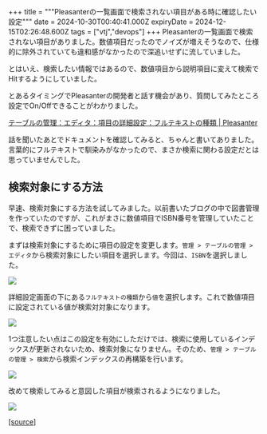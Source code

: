 +++
title = """Pleasanterの一覧画面で検索されない項目がある時に確認したい設定"""
date = 2024-10-30T00:40:41.000Z
expiryDate = 2024-12-15T02:26:48.600Z
tags = ["vtj","devops"]
+++
Pleasanterの一覧画面で検索されない項目がありました。数値項目だったのでノイズが増えそうなので、仕様的に除外されていても違和感がなかったので深追いせずに流していました。

とはいえ、検索したい情報ではあるので、数値項目から説明項目に変えて検索でHitするようにしていました。

とあるタイミングでPleasanterの開発者と話す機会があり、質問してみたところ設定でOn/Offできることがわかりました。

[テーブルの管理：エディタ：項目の詳細設定：フルテキストの種類 | Pleasanter](https://pleasanter.org/ja/manual/table-management-full-text-type)

話を聞いたあとでドキュメントを確認してみると、ちゃんと書いてありました。言葉的にフルテキストで馴染みがなかったので、まさか検索に関わる設定だとは思っていませんでした。

検索対象にする方法
---------

早速、検索対象にする方法を試してみました。以前書いたブログの中で図書管理を作っていたのですが、これがまさに数値項目でISBN番号を管理していたことで、検索できずに困っていました。

まずは検索対象にするために項目の設定を変更します。`管理 > テーブルの管理 > エディタ`から検索対象にしたい項目を選択します。今回は、`ISBN`を選択しました。

![](https://cdn-ak.f.st-hatena.com/images/fotolife/v/virtualtech/20241030/20241030094043.png)

詳細設定画面の下にある`フルテキストの種類`から`値`を選択します。これで数値項目に設定されている値が検索対対象になります。

![](https://cdn-ak.f.st-hatena.com/images/fotolife/v/virtualtech/20241030/20241030094048.png)

1つ注意したい点はこの設定を有効にしただけでは、検索に使用しているインデックスが更新されないため、検索対象になりません。そのため、`管理 > テーブルの管理 > 検索`から検索インデックスの再構築を行います。

![](https://cdn-ak.f.st-hatena.com/images/fotolife/v/virtualtech/20241030/20241030094052.png)

改めて検索してみると意図した項目が検索されるようになりました。

![](https://cdn-ak.f.st-hatena.com/images/fotolife/v/virtualtech/20241030/20241030094056.png)

[[source]](https://devops-blog.virtualtech.jp/entry/20241030/1730248841)
